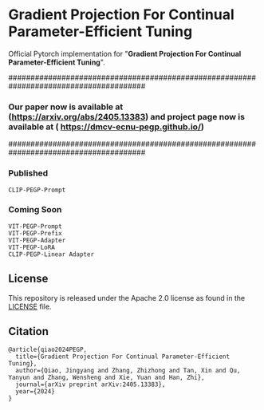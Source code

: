 # Gradient Projection For Continual Parameter-Efficient Tuning

Official Pytorch implementation for "**Gradient Projection For Continual Parameter-Efficient Tuning**".

#######################################################################################

### Our paper now is available at (https://arxiv.org/abs/2405.13383) and project page now is available at ( https://dmcv-ecnu-pegp.github.io/)

#######################################################################################

### Published

```
CLIP-PEGP-Prompt
```

### Coming Soon

```
VIT-PEGP-Prompt
VIT-PEGP-Prefix
VIT-PEGP-Adapter
VIT-PEGP-LoRA
CLIP-PEGP-Linear Adapter
```

## License

This repository is released under the Apache 2.0 license as found in the [LICENSE](LICENSE) file.

## Citation

```
@article{qiao2024PEGP,
  title={Gradient Projection For Continual Parameter-Efficient Tuning},
  author={Qiao, Jingyang and Zhang, Zhizhong and Tan, Xin and Qu, Yanyun and Zhang, Wensheng and Xie, Yuan and Han, Zhi},
  journal={arXiv preprint arXiv:2405.13383},
  year={2024}
}
```
